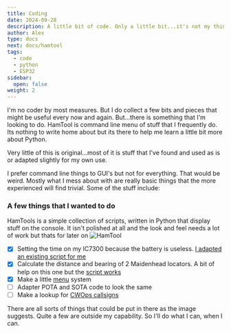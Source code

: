 ```yaml
---
title: Coding
date: 2024-09-28
description: A little bit of code. Only a little bit...it's not my thing but if needs must and all that
author: Alex
type: docs
next: docs/hamtool
tags:
  - code
  - python
  - ESP32
sidebar:
  open: false
weight: 2
---
```


I'm no coder by most measures. But I do collect a few bits and pieces that might be useful every now and again. But...there is something that I'm looking to do. HamTool is command line menu of stuff that I frequently do. Its nothing to write home about but its there to help me learn a little bit more about Python.

Very little of this is original...most of it is stuff that I've found and used as is or adapted slightly for my own use.

I prefer command line things to GUI's but not for everything. That would be weird. Mostly what I mess about with are really basic things that the more experienced will find trivial. Some of the stuff include:

### A few things that I wanted to do

HamTools is a simple collection of scripts, written in Python that display stuff on the console. It isn't polished at all and the look and feel needs a lot of work but thats for later on
![HamTool](/img/hamtool.png#centre)

- [x] Setting the time on my IC7300 because the battery is useless. [I adapted an existing script for me](https://github.com/g7kse/HamTool/blob/main/set_time.py)
- [x] Calculate the distance and bearing of 2 Maidenhead locators. A bit of help on this one but the [script works](https://github.com/g7kse/HamTool/blob/main/maidenhead.py)
- [x] Make a little [menu](https://github.com/g7kse/HamTool/blob/main/main.py) system
- [ ] Adapter POTA and SOTA code to look the same
- [ ] Make a lookup for [CWOps callsigns](https://github.com/g7kse/HamTool/blob/main/cwops.py)

There are all sorts of things that could be put in there as the image suggests. Quite a few are outside my capability. So I'll do what I can, when I can.
